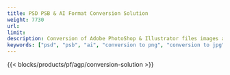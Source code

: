 ```yaml
---
title: PSD PSB & AI Format Conversion Solution
weight: 7730
url: 
limit: 
description: Conversion of Adobe PhotoShop & Illustrator files images and other formats
keywords: ["psd", "psb", "ai", "conversion to png", "conversion to jpg", "conversion to pdf", "convert to gif", "convert to bmp", "convert to tiff"]
---
```


{{< blocks/products/pf/agp/conversion-solution >}} 
